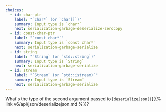 ```yaml
---
choices:
  - id: char-ptr
    label: "`char*` (or `char[]`)"
    summary: Input type is `char*`
    next: serialization-garbage-deserialize-zerocopy
  - id: const-char-ptr
    label: "`const char*`"
    summary: Input type is `const char*`
    next: serialization-garbage-serialize
  - id: string
    label: "`String` (or `std::string`)"
    summary: Input type is `String`
    next: serialization-garbage-serialize
  - id: stream
    label: "`Stream` (or `std::istream)`"
    summary: Input type is `Stream`
    next: serialization-garbage-serialize
---
```


What's the type of the second argument passed to [`deserializeJson()`]({% link v6/api/json/deserializejson.md %})?